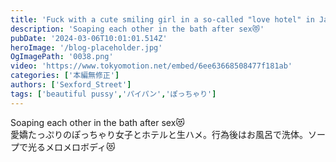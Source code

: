 ```yaml
---
title: 'Fuck with a cute smiling girl in a so-called "love hotel" in Japan'
description: 'Soaping each other in the bath after sex😻'
pubDate: '2024-03-06T10:01:01.514Z'
heroImage: '/blog-placeholder.jpg'
OgImagePath: '0038.png'
video: 'https://www.tokyomotion.net/embed/6ee63668508477f181ab'
categories: ['本編無修正']
authors: ['Sexford_Street']
tags: ['beautiful pussy','パイパン','ぽっちゃり']
---
```


Soaping each other in the bath after sex😻<br>
愛嬌たっぷりのぽっちゃり女子とホテルと生ハメ。行為後はお風呂で洗体。ソープで光るメロメロボディ😻
